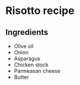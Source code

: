 # Risotto recipe

## Ingredients

- Olive oil
- Onion
- Asparagus
- Chicken stock
- Parmeasan cheese
- Butter
